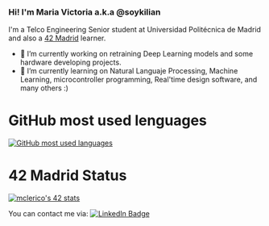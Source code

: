 ### Hi! I'm Maria Victoria a.k.a @soykilian

I'm a Telco Engineering Senior student at Universidad Politécnica de Madrid and also a [42 Madrid](https://www.42madrid.com/) learner.
- 🔭 I’m currently working on retraining Deep Learning models and some hardware developing projects.
- 🌱 I’m currently learning on Natural Languaje Processing, Machine Learning, microcontroller programming, Real'time design software, and many others :)
<!--
**soykilian/soykilian** is a ✨ _special_ ✨ repository because its `README.md` (this file) appears on your GitHub profile.

Here are some ideas to get you started:

- 🔭 I’m currently working on ...
- 🌱 I’m currently learning ...
- 👯 I’m looking to collaborate on ...
- 🤔 I’m looking for help with ...
- 💬 Ask me about ...
- 📫 How to reach me: ...
- 😄 Pronouns: ...
- ⚡ Fun fact: ...
-->
# GitHub most used lenguages

[![GitHub most used languages](https://github-readme-stats.vercel.app/api/top-langs/?username=soykilian&exclude_repo=fdf&langs_count=8&theme=onedark&layout=compact&hide=Verilog,Roff,Objective-C,Makefile)](https://github.com/soykilian?tab=repositories)

# 42 Madrid Status

[![mclerico's 42 stats](https://badge42.herokuapp.com/api/stats/mclerico)](https://github.com/JaeSeoKim/badge42)

You can contact me via:
 <a href="www.linkedin.com/in/maria-victoria-clerico-da-costa-48b248198">
    <img src="https://img.shields.io/badge/LinkedIn-blue?style=for-the-badge&logo=linkedin&logoColor=white" alt="LinkedIn Badge"/>
  </a>
